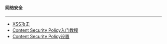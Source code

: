 #### 网络安全
----------------------------------------------------------------------------------------------------------------------------------------
- [XSS攻击](https://blog.csdn.net/Ideality_hunter/article/details/80621138)
- [Content Security Policy入门教程](https://www.html5rocks.com/en/tutorials/security/content-security-policy/)
- [Content Security Policy设置](https://developer.mozilla.org/zh-CN/docs/Web/HTTP/Headers/Content-Security-Policy__by_cnvoid)
